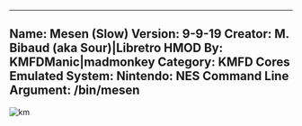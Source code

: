 -----------------------
Name: Mesen (Slow)
Version: 9-9-19
Creator: M. Bibaud (aka Sour)|Libretro
HMOD By: KMFDManic|madmonkey
Category: KMFD Cores
Emulated System: Nintendo: NES
Command Line Argument: /bin/mesen
-----------------------
![km](https://i.imgur.com/PdeOJVl.png)
